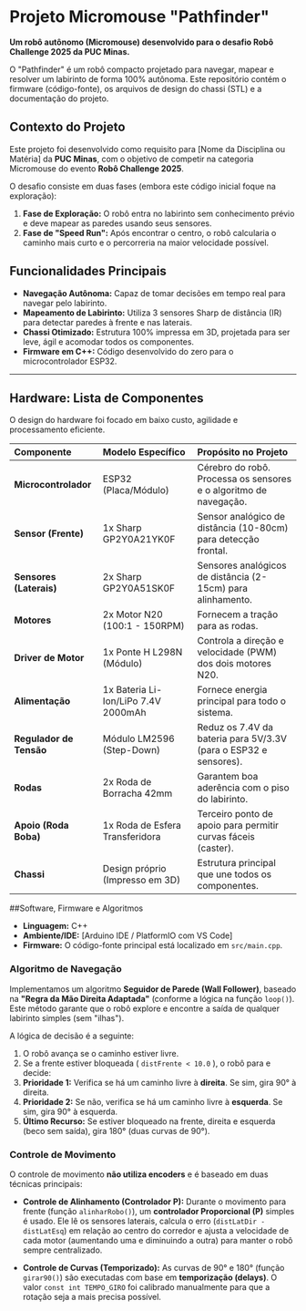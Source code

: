 # Projeto Micromouse "Pathfinder"

**Um robô autônomo (Micromouse) desenvolvido para o desafio Robô Challenge 2025 da PUC Minas.**

O "Pathfinder" é um robô compacto projetado para navegar, mapear e resolver um labirinto de forma 100% autônoma. Este repositório contém o firmware (código-fonte), os arquivos de design do chassi (STL) e a documentação do projeto.

## Contexto do Projeto

Este projeto foi desenvolvido como requisito para [Nome da Disciplina ou Matéria] da **PUC Minas**, com o objetivo de competir na categoria Micromouse do evento **Robô Challenge 2025**.

O desafio consiste em duas fases (embora este código inicial foque na exploração):
1.  **Fase de Exploração:** O robô entra no labirinto sem conhecimento prévio e deve mapear as paredes usando seus sensores.
2.  **Fase de "Speed Run":** Após encontrar o centro, o robô calcularia o caminho mais curto e o percorreria na maior velocidade possível.

## Funcionalidades Principais

* **Navegação Autônoma:** Capaz de tomar decisões em tempo real para navegar pelo labirinto.
* **Mapeamento de Labirinto:** Utiliza 3 sensores Sharp de distância (IR) para detectar paredes à frente e nas laterais.
* **Chassi Otimizado:** Estrutura 100% impressa em 3D, projetada para ser leve, ágil e acomodar todos os componentes.
* **Firmware em C++:** Código desenvolvido do zero para o microcontrolador ESP32.

---

## Hardware: Lista de Componentes

O design do hardware foi focado em baixo custo, agilidade e processamento eficiente.

| Componente | Modelo Específico | Propósito no Projeto |
| :--- | :--- | :--- |
| **Microcontrolador** | ESP32 (Placa/Módulo) | Cérebro do robô. Processa os sensores e o algoritmo de navegação. |
| **Sensor (Frente)** | 1x Sharp GP2Y0A21YK0F | Sensor analógico de distância (10-80cm) para detecção frontal. |
| **Sensores (Laterais)** | 2x Sharp GP2Y0A51SK0F | Sensores analógicos de distância (2-15cm) para alinhamento. |
| **Motores** | 2x Motor N20 (100:1 - 150RPM) | Fornecem a tração para as rodas. |
| **Driver de Motor** | 1x Ponte H L298N (Módulo) | Controla a direção e velocidade (PWM) dos dois motores N20. |
| **Alimentação** | 1x Bateria Li-Ion/LiPo 7.4V 2000mAh | Fornece energia principal para todo o sistema. |
| **Regulador de Tensão**| Módulo LM2596 (Step-Down) | Reduz os 7.4V da bateria para 5V/3.3V (para o ESP32 e sensores). |
| **Rodas** | 2x Roda de Borracha 42mm | Garantem boa aderência com o piso do labirinto. |
| **Apoio (Roda Boba)** | 1x Roda de Esfera Transferidora | Terceiro ponto de apoio para permitir curvas fáceis (caster). |
| **Chassi** | Design próprio (Impresso em 3D) | Estrutura principal que une todos os componentes. |

##Software, Firmware e Algoritmos

* **Linguagem:** C++
* **Ambiente/IDE:** [Arduino IDE / PlatformIO com VS Code]
* **Firmware:** O código-fonte principal está localizado em `src/main.cpp`.

### Algoritmo de Navegação

Implementamos um algoritmo **Seguidor de Parede (Wall Follower)**, baseado na **"Regra da Mão Direita Adaptada"** (conforme a lógica na função `loop()`). Este método garante que o robô explore e encontre a saída de qualquer labirinto simples (sem "ilhas").

A lógica de decisão é a seguinte:
1.  O robô avança se o caminho estiver livre.
2.  Se a frente estiver bloqueada ( `distFrente < 10.0` ), o robô para e decide:
3.  **Prioridade 1:** Verifica se há um caminho livre à **direita**. Se sim, gira 90° à direita.
4.  **Prioridade 2:** Se não, verifica se há um caminho livre à **esquerda**. Se sim, gira 90° à esquerda.
5.  **Último Recurso:** Se estiver bloqueado na frente, direita e esquerda (beco sem saída), gira 180° (duas curvas de 90°).

### Controle de Movimento

O controle de movimento **não utiliza encoders** e é baseado em duas técnicas principais:

* **Controle de Alinhamento (Controlador P):** Durante o movimento para frente (função `alinharRobo()`), um **controlador Proporcional (P)** simples é usado. Ele lê os sensores laterais, calcula o erro (`distLatDir - distLatEsq`) em relação ao centro do corredor e ajusta a velocidade de cada motor (aumentando uma e diminuindo a outra) para manter o robô sempre centralizado.

* **Controle de Curvas (Temporizado):** As curvas de 90° e 180° (função `girar90()`) são executadas com base em **temporização (delays)**. O valor `const int TEMPO_GIRO` foi calibrado manualmente para que a rotação seja a mais precisa possível.
